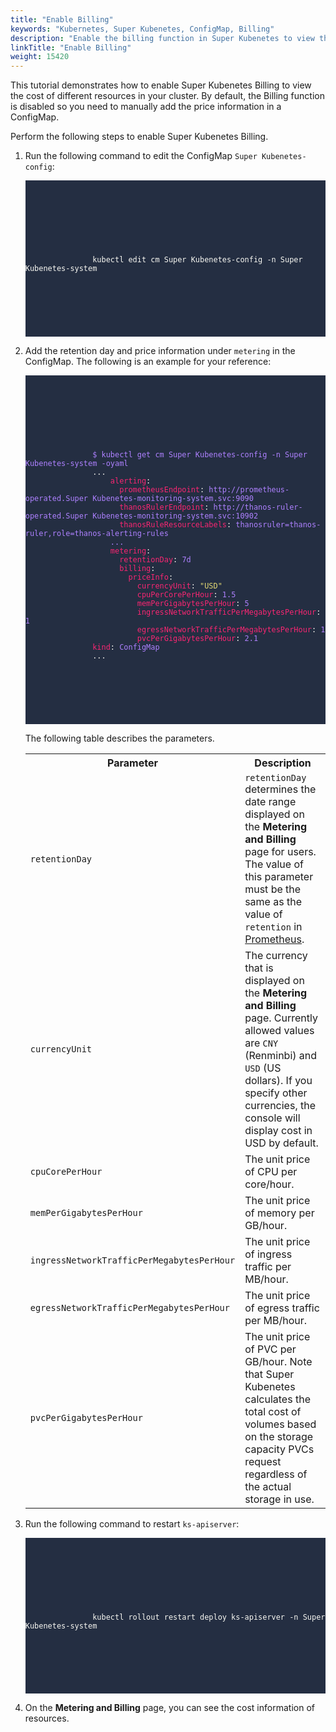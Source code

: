 ```yaml
---
title: "Enable Billing"
keywords: "Kubernetes, Super Kubenetes, ConfigMap, Billing"
description: "Enable the billing function in Super Kubenetes to view the billing data of your resources during a period."
linkTitle: "Enable Billing"
weight: 15420
---
```


This tutorial demonstrates how to enable Super Kubenetes Billing to view the cost of different resources in your cluster. By default, the Billing function is disabled so you need to manually add the price information in a ConfigMap.

Perform the following steps to enable Super Kubenetes Billing.

1. Run the following command to edit the ConfigMap `Super Kubenetes-config`:

   <article className="highlight">
      <pre style="color: rgb(248, 248, 242); background: rgb(36, 46, 66); tab-size: 4;">
         <div className="copy-code-button" title="Copy Code"></div>
         <div className="code-over-div">
            <code>
               <p>
                  kubectl edit cm Super Kubenetes-config -n Super Kubenetes-system
               </p>
            </code>
         </div>
      </pre>
   </article>

2. Add the retention day and price information under `metering` in the ConfigMap. The following is an example for your reference:

   <article className="highlight">
      <pre style="color: rgb(248, 248, 242); background: rgb(36, 46, 66); tab-size: 4;">
         <div className="copy-code-button" title="Copy Code"></div>
         <div className="code-over-div">
            <code>
               <p>
                  <span style="color:#ae81ff">$ kubectl get cm Super Kubenetes-config -n Super Kubenetes-system -oyaml</span> 
                  ...
                  <span style="color:#f92672">&nbsp;&nbsp;&nbsp;&nbsp;alerting</span>: 
                  <span style="color:#f92672">&nbsp;&nbsp;&nbsp;&nbsp;&nbsp;&nbsp;prometheusEndpoint</span>: <span style="color:#ae81ff"><a style="color:#ae81ff; cursor:text;">http://prometheus-operated.Super Kubenetes-monitoring-system.svc:9090</a></span> 
                  <span style="color:#f92672">&nbsp;&nbsp;&nbsp;&nbsp;&nbsp;&nbsp;thanosRulerEndpoint</span>: <span style="color:#ae81ff"><a style="color:#ae81ff; cursor:text;">http://thanos-ruler-operated.Super Kubenetes-monitoring-system.svc:10902</a></span> 
                  <span style="color:#f92672">&nbsp;&nbsp;&nbsp;&nbsp;&nbsp;&nbsp;thanosRuleResourceLabels</span>: <span style="color:#ae81ff">thanosruler=thanos-ruler,role=thanos-alerting-rules</span> 
                  <span style="color:#ae81ff">&nbsp;&nbsp;&nbsp;&nbsp;...</span> 
                  <span style="color:#f92672">&nbsp;&nbsp;&nbsp;&nbsp;metering</span>: 
                  <span style="color:#f92672">&nbsp;&nbsp;&nbsp;&nbsp;&nbsp;&nbsp;retentionDay</span>: <span style="color:#ae81ff">7d</span> 
                  <span style="color:#f92672">&nbsp;&nbsp;&nbsp;&nbsp;&nbsp;&nbsp;billing</span>: 
                  <span style="color:#f92672">&nbsp;&nbsp;&nbsp;&nbsp;&nbsp;&nbsp;&nbsp;&nbsp;priceInfo</span>: 
                  <span style="color:#f92672">&nbsp;&nbsp;&nbsp;&nbsp;&nbsp;&nbsp;&nbsp;&nbsp;&nbsp;&nbsp;currencyUnit</span>: <span style="color:#e6db74">"USD"</span> 
                  <span style="color:#f92672">&nbsp;&nbsp;&nbsp;&nbsp;&nbsp;&nbsp;&nbsp;&nbsp;&nbsp;&nbsp;cpuPerCorePerHour</span>: <span style="color:#ae81ff">1.5</span> 
                  <span style="color:#f92672">&nbsp;&nbsp;&nbsp;&nbsp;&nbsp;&nbsp;&nbsp;&nbsp;&nbsp;&nbsp;memPerGigabytesPerHour</span>: <span style="color:#ae81ff">5</span> 
                  <span style="color:#f92672">&nbsp;&nbsp;&nbsp;&nbsp;&nbsp;&nbsp;&nbsp;&nbsp;&nbsp;&nbsp;ingressNetworkTrafficPerMegabytesPerHour</span>: <span style="color:#ae81ff">1</span> 
                  <span style="color:#f92672">&nbsp;&nbsp;&nbsp;&nbsp;&nbsp;&nbsp;&nbsp;&nbsp;&nbsp;&nbsp;egressNetworkTrafficPerMegabytesPerHour</span>: <span style="color:#ae81ff">1</span> 
                  <span style="color:#f92672">&nbsp;&nbsp;&nbsp;&nbsp;&nbsp;&nbsp;&nbsp;&nbsp;&nbsp;&nbsp;pvcPerGigabytesPerHour</span>: <span style="color:#ae81ff">2.1</span> 
                  <span style="color:#f92672">kind</span>: <span style="color:#ae81ff">ConfigMap</span> 
                  ...
               </p>
            </code>
         </div>
      </pre>
   </article>

   The following table describes the parameters.

   <table>
     <tbody>
       <tr>
         <th>Parameter</th>
         <th>Description</th>
       </tr>
       <tr>
         <td><code>retentionDay</code></td>
         <td><code>retentionDay</code> determines the date range displayed on the <b>Metering and Billing</b> page for users. The value of this parameter must be the same as the value of <code>retention</code> in <a href='../../../faq/observability/monitoring/'>Prometheus</a>.</td>
       </tr>
       <tr>
         <td><code>currencyUnit</code></td>
         <td>The currency that is displayed on the <b>Metering and Billing</b> page. Currently allowed values are <code>CNY</code> (Renminbi) and <code>USD</code> (US dollars). If you specify other currencies, the console will display cost in USD by default.</td>
       </tr>
       <tr>
         <td><code>cpuCorePerHour</code></td>
         <td>The unit price of CPU per core/hour.</td>
       </tr><tr>
         <td><code>memPerGigabytesPerHour</code></td>
         <td>The unit price of memory per GB/hour.</td>
       </tr><tr>
         <td><code>ingressNetworkTrafficPerMegabytesPerHour</code></td>
         <td>The unit price of ingress traffic per MB/hour.</td>
       </tr><tr>
         <td><code>egressNetworkTrafficPerMegabytesPerHour</code></td>
         <td>The unit price of egress traffic per MB/hour.</td>
       </tr><tr>
         <td><code>pvcPerGigabytesPerHour</code></td>
         <td>The unit price of PVC per GB/hour. Note that Super Kubenetes calculates the total cost of volumes based on the storage capacity PVCs request regardless of the actual storage in use.</td>
       </tr>
     </tbody>
   </table>

3. Run the following command to restart `ks-apiserver`:

   <article className="highlight">
      <pre style="color: rgb(248, 248, 242); background: rgb(36, 46, 66); tab-size: 4;">
         <div className="copy-code-button" title="Copy Code"></div>
         <div className="code-over-div">
            <code>
               <p>
                  kubectl rollout restart deploy ks-apiserver -n Super Kubenetes-system
               </p>
            </code>
         </div>
      </pre>
   </article>

4. On the **Metering and Billing** page, you can see the cost information of resources.